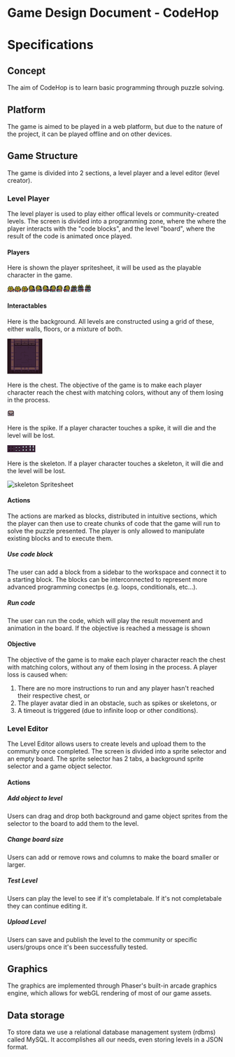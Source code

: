 # Game Design Document - CodeHop

# Specifications
## Concept
The aim of CodeHop is to learn basic programming through puzzle solving. 

## Platform
The game is aimed to be played in a web platform, but due to the nature of the project, it can be played offline and on other devices.

## Game Structure
The game is divided into 2 sections, a level player and a level editor (level creator).


### Level Player
The level player is used to play either offical levels or community-created levels. The screen is divided into a programming zone, where the where the player interacts with the "code blocks", and the level "board", where the result of the code is animated once played.

#### Players

Here is shown the player spritesheet, it will be used as the playable character in the game.

![Player Spritesheet](../public/assets/sprites/default/player.png)
#### Interactables

Here is the background. All levels are constructed using a grid of these, either walls, floors, or a mixture of both.

![background Spritesheet](../public/assets/sprites/default/background.png)

Here is the chest. The objective of the game is to make each player character reach the chest with matching colors, without any of them losing in the process.

![chest Spritesheet](../public/assets/sprites/default/chest.png)

Here is the spike. If a player character touches a spike, it will die and the level will be lost.

![spike Spritesheet](../public/assets/sprites/default/trap.png)

Here is the skeleton. If a player character touches a skeleton, it will die and the level will be lost.

![skeleton Spritesheet](../public/assets/sprites/default/skeleton.png)


#### Actions
The actions are marked as blocks, distributed in intuitive sections, which the player can then use to create chunks of code that
the game will run to solve the puzzle presented. The player is only allowed to manipulate existing blocks and to execute them.

##### Use code block
The user can add a block from a sidebar to the workspace and connect it to a starting block. The blocks can be interconnected to represent more advanced programming conectps (e.g. loops, conditionals, etc...).

##### Run code
The user can run the code, which will play the result movement and animation in the board. If the objective is reached a message is shown 


#### Objective
The objective of the game is to make each player character reach the chest with matching colors, without any of them losing in the process.
A player loss is caused when:
1. There are no more instructions to run and any player hasn't reached their respective chest, or
2. The player avatar died in an obstacle, such as spikes or skeletons, or
3. A timeout is triggered (due to infinite loop or other conditions).

### Level Editor
The Level Editor allows users to create levels and upload them to the community once completed. The screen is divided into a sprite selector and an empty board. The sprite selector has 2 tabs, a background sprite selector and a game object selector.

#### Actions
##### Add object to level
Users can drag and drop both background and game object sprites from the selector to the board to add them to the level.

##### Change board size
Users can add or remove rows and columns to make the board smaller or larger.

##### Test Level
Users can play the level to see if it's completabale. If it's not completabale they can continue editing it.

##### Upload Level
Users can save and publish the level to the community or specific users/groups once it's been successfully tested.


## Graphics
The graphics are implemented through Phaser's built-in arcade graphics engine, which allows for webGL rendering of most of our game assets.

## Data storage
To store data we use a relational database management system (rdbms) called MySQL. It accomplishes all our needs, even storing levels in a JSON format.